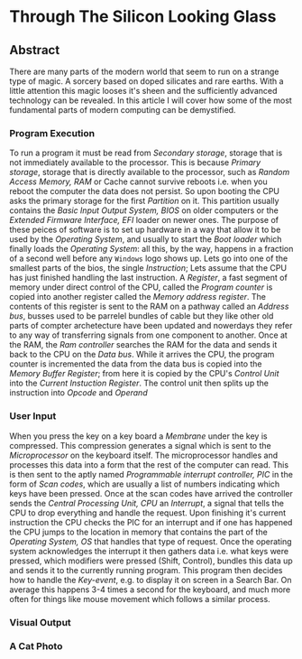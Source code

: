 Through The Silicon Looking Glass
=================================

## Abstract
There are many parts of the modern world that seem to run on a strange type of magic. A sorcery based on doped silicates and rare earths. With a little attention this magic looses it's sheen and the sufficiently advanced technology can be revealed. In this article I will cover how some of the most fundamental parts of modern computing can be demystified.

### Program Execution
To run a program it must be read from *Secondary storage*, storage that is not immediately available to the processor. This is because *Primary storage*, storage that is directly available to the processor, such as *Random Access Memory, RAM* or Cache cannot survive reboots i.e. when you reboot the computer the data does not persist. So upon booting the CPU asks the primary storage for the first *Partition* on it. This partition usually contains the *Basic Input Output System, BIOS* on older computers or the *Extended Firmware Interface, EFI* loader on newer ones. The purpose of these peices of software is to set up hardware in a way that allow it to be used by the *Operating System*, and usually to start the *Boot loader* which finally loads the *Operating System*: all this, by the way, happens in a fraction of a second well before any `Windows` logo shows up. Lets go into one of the smallest parts of the bios, the single *Instruction*; Lets assume that the CPU has just finished handling the last instruction. A *Register*, a fast segment of memory under direct control of the CPU, called the *Program counter* is copied into another register called the *Memory address register*. The contents of this register is sent to the RAM on a pathway called an *Address bus*, busses used to be parrelel bundles of cable but they like other old parts of compter archetecture have been updated and nowerdays they refer to any way of transferring signals from one component to another. Once at the RAM, the *Ram controller* searches the RAM for the data and sends it back to the CPU on the *Data bus*. While it arrives the CPU, the program counter is incremented the data from the data bus is copied into the *Memory Buffer Register*; from here it is copied by the CPU's *Control Unit* into the *Current Instuction Register*. The control unit then splits up the instruction into *Opcode* and *Operand* 


### User Input
When you press the key on a key board a *Membrane* under the key is compressed. This compression generates a signal which is sent to the *Microprocessor* on the keyboard itself. The microprocessor handles and processes this data into a form that the rest of the computer can read. This is then sent to the aptly named *Programmable interrupt controller, PIC* in the form of *Scan codes*, which are usually a list of numbers indicating which keys have been pressed. Once at the scan codes have arrived the controller sends the *Central Processing Unit, CPU* an *Interrupt*, a signal that tells the CPU to drop everything and handle the request. Upon finishing it's current instruction the CPU checks the PIC for an interrupt and if one has happened the CPU jumps to the location in memory that contains the part of the *Operating System, OS* that handles that type of request. Once the operating system acknowledges the interrupt it then gathers data i.e. what keys were pressed, which modifiers were pressed (Shift, Control), bundles this data up and sends it to the currently running program. This program then decides how to handle the *Key-event*, e.g. to display it on screen in a Search Bar. On average this happens 3-4 times a second for the keyboard, and much more often for things like mouse movement which follows a similar process.


### Visual Output


### A Cat Photo
